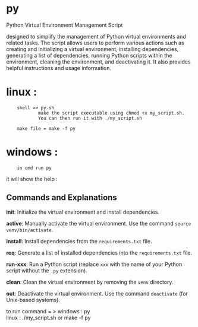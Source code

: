 # py
Python Virtual Environment Management Script


designed to simplify the management of Python virtual environments and related tasks. The script allows users to perform various actions such as creating and initializing a virtual environment, installing dependencies, generating a list of dependencies, running Python scripts within the environment, cleaning the environment, and deactivating it. It also provides helpful instructions and usage information.



# linux :
		shell => py.sh
				make the script executable using chmod +x my_script.sh.
				You can then run it with ./my_script.sh 

		make file = make -f py

# windows : 
		in cmd run py

it will show the help :

Commands and Explanations
-------------------------

**init**: Initialize the virtual environment and install dependencies.

**active**: Manually activate the virtual environment. Use the command `source venv/bin/activate`.

**install**: Install dependencies from the `requirements.txt` file.

**req**: Generate a list of installed dependencies into the `requirements.txt` file.

**run-xxx**: Run a Python script (replace `xxx` with the name of your Python script without the `.py` extension).

**clean**: Clean the virtual environment by removing the `venv` directory.

**out**: Deactivate the virtual environment. Use the command `deactivate` (for Unix-based systems).


 to run command = >
  windows :
  py <command>  
 linux : 
  ./my_script.sh <command> 
  or 
   make -f py <command>

